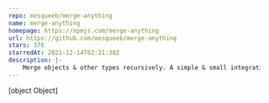 ```yaml
---
repo: mesqueeb/merge-anything
name: merge-anything
homepage: https://npmjs.com/merge-anything
url: https://github.com/mesqueeb/merge-anything
stars: 376
starredAt: 2021-12-14T02:21:38Z
description: |-
    Merge objects & other types recursively. A simple & small integration.
---
```


[object Object]
